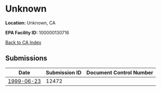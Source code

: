 # Unknown

**Location:** Unknown, CA

**EPA Facility ID:** 100000130716

[Back to CA Index](../../index.md)

## Submissions

| Date | Submission ID | Document Control Number |
|------|--------------|-------------------------|
| [1999-06-23](submissions/12472.md) | 12472 |  |
